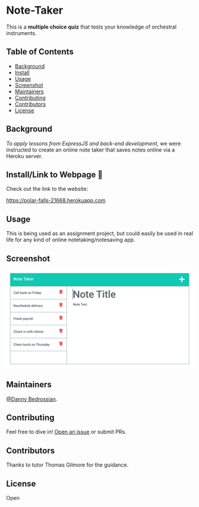 # Note-Taker

This is a **multiple choice quiz** that tests your knowledge of orchestral instruments.

## Table of Contents

- [Background](#background)
- [Install](#install)
- [Usage](#usage)
- [Screenshot](#screenshot)
- [Maintainers](#maintainers)
- [Contributing](#contributing)
- [Contributors](#contributors)
- [License](#license)

## Background

*To apply lessons from ExpressJS and back-end development,* we were instructed to create an online note taker that saves notes online via a Heroku server.


## Install/Link to Webpage 🔗 

Check out the link to the website:


https://polar-falls-21668.herokuapp.com


## Usage

This is being used as an assignment project, but could easily be used in real life for any kind of online notetaking/notesaving app.


## Screenshot

![screenshot](./public/assets/images/11-express-homework-demo-01.png)

## Maintainers

[@Danny Bedrossian](https://github.com/dbedrossian).

## Contributing

Feel free to dive in! [Open an issue](https://github.com/dbedrossian/standard-readme/issues/new) or submit PRs.


## Contributors

Thanks to tutor Thomas Gilmore for the guidance.


## License

Open
